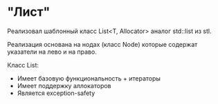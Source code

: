 # "Лист"

Реализовал шаблонный класс List\<T, Allocator\> аналог std::list из stl.

Реализация основана на нодах (класс Node) которые содержат указатели на лево и на право.

Класс List:

* Имеет базовую функциональность + итераторы
* Имеет поддержку аллокаторов
* Является exception-safety
